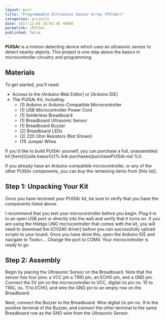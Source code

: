 ```yaml
---
layout: post
title: "Programmable Ultrasonic Sensor Array (PUlSAr)"
categories: projects
date: 2017-12-04 10:02:45 +0000
permalink: /PUlSAr
published: false
---
```

<strong>PUlSAr</strong> is a motion-detecting device which uses an ultrasonic sensor to detect nearby objects. This project is one step above the basics in microcontroller circuitry and programming.

<h2>Materials</h2>
To get started, you'll need:
<ul>
<li>Access to the [Arduino Web Editor] or [Arduino IDE]</li>
<li>The PUlSAr Kit, Including:
  <ul>
  <li>(1) Arduino or Arduino-Compatible Microcontroller</li>
  <li>(1) USB Microcontroller Power Cord</li>
  <li>(1) Solderless Breadboard</li>
  <li>(1) Breadboard Ultrasonic Sensor</li>
  <li>(1) Breadboard Buzzer</li>
  <li>(2) Breadboard LEDs</li>
  <li>(2) 220 Ohm Resistors (Not Shown)</li>
  <li>(11) Jumper Wires</li>
  </ul>
</li>
</ul>

If you'd like to build PUlSAr yourself, you can purchase a full, unassembled kit [here]({{site.baeurl}}{% link purchases/purchasePUlSAr.md %}). 

If you already have an Arduino-compatible microcontroller, or any of the other PUlSAr components, you can buy the remaining items from [this list].

<h2>Step 1: Unpacking Your Kit</h2>

Once you have received your PUlSAr kit, be sure to verify that you have the components listed above. 

I recommend that you test your microcontroller before you begin. Plug it in to an open USB port or directly into the wall and verify that it turns on. If you are using the Hiletgo UNO microcontroller that comes with the kit, you will need to download the [CH340 driver] before you can successfully upload scripts to your board. Once you have done this, open the Arduino IDE and navigate to Tools>... Change the port to COM4. Your microcontroller is ready to go. 

<h2>Step 2: Assembly</h2>

Begin by placing the Ultrasonic Sensor on the Breadboard. Note that the sensor has four pins: a VCC pin a TRIG pin, an ECHO pin, and a GND pin. Connect the 5V pin on the microcontroller to VCC, digital i/o pin no. 10 to TRIG, no. 11 to ECHO, and wire the GND pin to an empty row on the Breadboard.

Next, connect the Buzzer to the Breadboard. Wire digital i/o pin no. 9 to the positive terminal of the Buzzer, and connect the other terminal to the same Breadboard row as the GND wire from the Ultrasonic Sensor.
